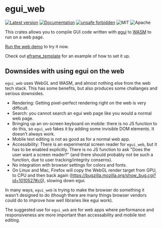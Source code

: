 # egui_web

[![Latest version](https://img.shields.io/crates/v/egui_web.svg)](https://crates.io/crates/egui_web)
[![Documentation](https://docs.rs/egui_web/badge.svg)](https://docs.rs/egui_web)
[![unsafe forbidden](https://img.shields.io/badge/unsafe-forbidden-success.svg)](https://github.com/rust-secure-code/safety-dance/)
![MIT](https://img.shields.io/badge/license-MIT-blue.svg)
![Apache](https://img.shields.io/badge/license-Apache-blue.svg)

This crates allows you to compile GUI code written with [egui](https://crates.io/crates/egui) to [WASM](https://en.wikipedia.org/wiki/WebAssembly) to run on a web page.

[Run the web demo](https://www.egui.rs/#demo) to try it now.

Check out [eframe_template](https://github.com/emilk/eframe_template) for an example of how to set it up.

## Downsides with using egui on the web

`egui_web` uses WebGL and WASM, and almost nothing else from the web tech stack. This has some benefits, but also produces some challanges and serious downsides.

* Rendering: Getting pixel-perfect rendering right on the web is very difficult.
* Search: you cannot search an egui web page like you would a normal web page.
* Bringing up an on-screen keyboard on mobile: there is no JS function to do this, so `egui_web` fakes it by adding some invisible DOM elements. It doesn't always work.
* Mobile text editing is not as good as for a normal web app.
* Accessibility: There is an experimental screen reader for `egui_web`, but it has to be enabled explicitly. There is no JS function to ask "Does the user want a screen reader?" (and there should probably not be such a function, due to user tracking/integrity conserns).
* No integration with browser settings for colors and fonts.
* On Linux and Mac, Firefox will copy the WebGL render target from GPU, to CPU and then back again (https://bugzilla.mozilla.org/show_bug.cgi?id=1010527#c0), slowing down egui.

In many ways, `egui_web` is trying to make the browser do something it wasn't designed to do (though there are many things browser vendors could do to improve how well libraries like egui work).

The suggested use for `egui_web` are for web apps where performance and responsiveness are more important than accessability and mobile text editing.
